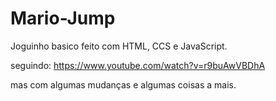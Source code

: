 # Mario-Jump

Joguinho basico feito com HTML, CCS e JavaScript.

seguindo:
https://www.youtube.com/watch?v=r9buAwVBDhA

mas com algumas mudanças e algumas coisas a mais.

